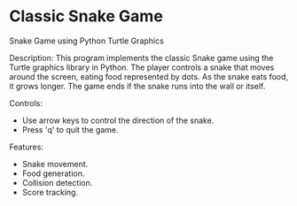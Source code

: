 <h1> Classic Snake Game </h1>

Snake Game using Python Turtle Graphics

Description:
This program implements the classic Snake game using the Turtle graphics library in Python. The player controls a snake that moves around the screen, eating food represented by dots. As the snake eats food, it grows longer. The game ends if the snake runs into the wall or itself.

Controls:
- Use arrow keys to control the direction of the snake.
- Press 'q' to quit the game.

Features:
- Snake movement.
- Food generation.
- Collision detection.
- Score tracking.
